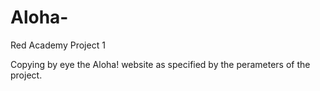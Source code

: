 # Aloha-
Red Academy Project 1

Copying by eye the Aloha! website as specified by the perameters of the project.

